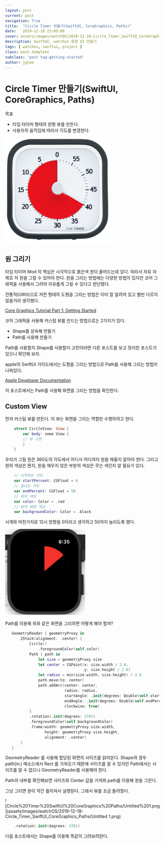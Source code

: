 ```yaml
---
layout: post
current: post
navigation: True
title:  "Circle Timer 만들기(SwiftUI, CoreGraphics, Paths)"
date:   2019-12-18 23:05:00
cover: assets/images/watchOS/2019-12-18-Circle_Timer_SwiftUI_CoreGraphics_Paths/background.png
description: SwiftUI, watchos 원형 UI 만들기
tags: [ watchos, swiftui, project ]
class: post-template
subclass: 'post tag-getting-started'
author: jglee
---
```

# Circle Timer 만들기(SwiftUI, CoreGraphics, Paths)

목표

- 타임 타이머 형태의 원형 뷰를 만든다.
- 사용자의 움직임에 따라서 각도를 변경한다.

![Circle%20Timer%20SwiftUI%20CoreGraphics%20Paths/timtimer_01.png](assets/images/watchOS/2019-12-18-Circle_Timer_SwiftUI_CoreGraphics_Paths/timtimer_01.png)

## 원 그리기

 타임 타이머 Mod 의 핵심은 시각적으로 붉은색 원이 줄어드는데 있다. 따라서 자유 자제로 저 원을 그릴 수 있어야 한다. 원을 그리는 방법에는 다양한 방법이 있지만 코어 그래픽을 사용해서 그려야 자유롭게 그릴 수 있다고 판단했다.

 전통적(UIKit)으로 저런 형태의 도형을 그리는 방법은 이미 잘 알려져 있고 별반 다르지 않을거라 생각했다.

[Core Graphics Tutorial Part 1: Getting Started](https://www.raywenderlich.com/411-core-graphics-tutorial-part-1-getting-started)

 코어 그래픽을 사용해 커스텀 뷰를 만드는 방법으로는 2가지가 있다.

- Shape를 상속해 만들기
- Path를 사용해 만들기

 Path를 사용할지 Shape를 사용할지 고민이라면 다른 포스트를 보고 정리한 포스트가 있으니 확인해 보자.

[](https://leejigun.github.io/SwiftUI_Paths_Shapes)

 apple의 SwiftUI 가이드에서는 도형을 그리는 방법으로 Path를 사용해 그리는 방법이 나와있다.

[Apple Developer Documentation](https://developer.apple.com/tutorials/swiftui/drawing-paths-and-shapes)

 이 포스트에서는 Path를 사용해 화면을 그리는 방법을 확인한다.

## Custom View

 먼저 커스텀 뷰를 만든다. 이 뷰는 화면을 그리는 역할만 수행하려고 한다.

```swift
    struct CircleView: View {
    	var body: some View {
    	// 뷰 구현
    	}
    }
```

 우리가 그릴 원은 360도의 각도에서 어디서 어디까지 원을 채울지 알아야 한다.  그리고 원의 색상은 뭔지, 원을 채우지 않은 부분의 색상은 무슨 색인지 알 필요가 있다.

```swift
    // 시작하는 각도
    var startPercent: CGFloat = 0
    // 끝나는 각도
    var endPercent: CGFloat = 50
    // 원의 색상
    var color: Color = .red
    // 원의 배경 색상
    var backgroundColor: Color = .black
```

 시계와 마찬가지로 12시 방향을 0이라고 생각하고 50까지 늘리도록 했다.

![Circle%20Timer%20SwiftUI%20CoreGraphics%20Paths/Untitled.png](assets/images/watchOS/2019-12-18-Circle_Timer_SwiftUI_CoreGraphics_Paths/Untitled.png)

 Path를 이용해 위와 같은 화면을 그리려면 어떻게 해야 할까?

 ```swift
    GeometryReader { geometryProxy in
        ZStack(alignment: .center) {
            Circle()
                .foregroundColor(self.color)
            Path { path in
                let size = geometryProxy.size
                let center = CGPoint(x: size.width / 2.0,
                                     y: size.height / 2.0)
                let radius = min(size.width, size.height) / 2.0
                path.move(to: center)
                path.addArc(center: center,
                            radius: radius,
                            startAngle: .init(degrees: Double(self.startPercent)),
                            endAngle: .init(degrees: Double(self.endPercent)),
                            clockwise: true)
            }
            .rotation(.init(degrees: 270))
            .foregroundColor(self.backgroundColor)
            .frame(width: geometryProxy.size.width,
                   height: geometryProxy.size.height,
                   alignment: .center)
        }
    }
```

 GeometryReader 를 사용해 할당된 화면의 사이즈를 읽어온다. Shape의 경우 path(in:) 메소드에서 Rect 를 가져오기 때문에 사이즈를 알 수 있지만 Path에서는 사이즈를 알 수 없으니 GeometryReader를 사용해야 한다.

 Path의 내부를 확인해보면 사이즈와 Center 값을 가져와 path를 이용해 원을 그린다.

 그냥 그리면 원이 약간 틀어져서 실행된다. 그래서 뷰를 조금 돌려줬다.

![Circle%20Timer%20SwiftUI%20CoreGraphics%20Paths/Untitled%201.png](assets/images/watchOS/2019-12-18-Circle_Timer_SwiftUI_CoreGraphics_Paths/Untitled 1.png)

```swift
    .rotation(.init(degrees: 270))
```

다음 포스트에서는 Shape를 이용해 똑같이 그려보려한다.
